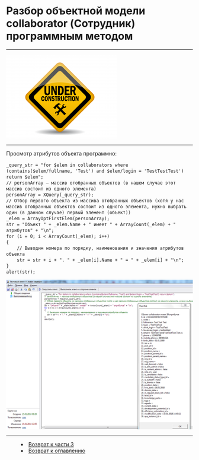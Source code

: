 # Разбор объектной модели collaborator (Сотрудник) программным методом 
***


![](underconstruction.png)

---


Просмотр атрибутов объекта программно:

    _query_str = "for $elem in collaborators where (contains($elem/fullname, 'Test') and $elem/login = 'TestTestTest') return $elem";
    // personArray – массив отобранных объектов (в нашем случае этот массив состоит из одного элемента)
    personArray = XQuery(_query_str);
    // Отбор первого объекта из массива отобранных объектов (хотя у нас массив отобранных объектов состоит из одного элемента, нужно выбрать один (в данном случае) первый элемент (объект))
    _elem = ArrayOptFirstElem(personArray);
    str = "Объект " + _elem.Name + " имеет " + ArrayCount(_elem) + " атрибутов" + "\n";
    for (i = 0; i < ArrayCount(_elem); i++)
    {
        // Выводим номера по порядку, наименования и значения атрибутов объекта 
        str = str + i + ". " + _elem[i].Name + " = " + _elem[i] + "\n";
    } 
    alert(str);


![](collaborator05.png)


***
<dd><li> <a href="3_object_model.md"> Возврат к части 3</a></dd>
<dd><li> <a href="README.md"> Возврат к оглавлению</a></dd>
